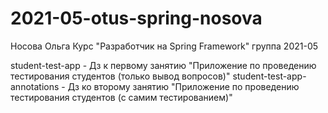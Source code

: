 # 2021-05-otus-spring-nosova
Носова Ольга
Курс "Разработчик на Spring Framework"
группа 2021-05

student-test-app - Дз к первому занятию "Приложение по проведению тестирования студентов (только вывод вопросов)"
student-test-app-annotations - Дз ко второму занятию "Приложение по проведению тестирования студентов (с самим тестированием)"
